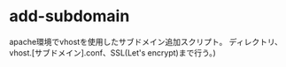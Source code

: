 # add-subdomain
apache環境でvhostを使用したサブドメイン追加スクリプト。
ディレクトリ、vhost.[サブドメイン].conf、SSL(Let's encrypt)まで行う。)
